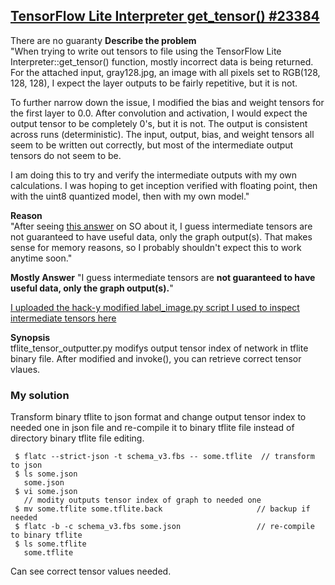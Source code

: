## [TensorFlow Lite Interpreter get_tensor() #23384](https://github.com/tensorflow/tensorflow/issues/23384)  

There are no guaranty
**Describe the problem**  
"When trying to write out tensors to file using the TensorFlow Lite Interpreter::get_tensor() function, mostly incorrect data is being returned. For the attached input, gray128.jpg, an image with all pixels set to RGB(128, 128, 128), I expect the layer outputs to be fairly repetitive, but it is not.  

To further narrow down the issue, I modified the bias and weight tensors for the first layer to 0.0. After convolution and activation, I would expect the output tensor to be completely 0's, but it is not. The output is consistent across runs (deterministic). The input, output, bias, and weight tensors all seem to be written out correctly, but most of the intermediate output tensors do not seem to be.  

I am doing this to try and verify the intermediate outputs with my own calculations. I was hoping to get inception verified with floating point, then with the uint8 quantized model, then with my own model."  

**Reason**  
"After seeing [this answer](https://stackoverflow.com/a/53105809) on SO about it, I guess intermediate tensors are not guaranteed to have useful data, only the graph output(s). That makes sense for memory reasons, so I probably shouldn't expect this to work anytime soon."  

**Mostly Answer**
"I guess intermediate tensors are **not guaranteed to have useful data, only the graph output(s).**"  

[I uploaded the hack-y modified label_image.py script I used to inspect intermediate tensors here](https://github.com/raymond-li/tflite_tensor_outputter)  

**Synopsis**  
tflite_tensor_outputter.py modifys output tensor index of network in tflite binary file. After modified and invoke(), you can retrieve correct tensor vlaues.   

### My solution  
Transform binary tflite to json format and change output tensor index to needed one in json file and re-compile it to binary tflite file instead of directory binary tflite file editing.  
```
 $ flatc --strict-json -t schema_v3.fbs -- some.tflite  // transform to json
 $ ls some.json
   some.json
 $ vi some.json
   // modity outputs tensor index of graph to needed one
 $ mv some.tflite some.tflite.back                     // backup if needed
 $ flatc -b -c schema_v3.fbs some.json                 // re-compile to binary tflite
 $ ls some.tflite
   some.tflite
```
Can see correct tensor values needed.  
